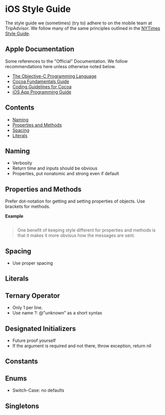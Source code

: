 iOS Style Guide
===============

The style guide we (sometimes) (try to) adhere to on the mobile team at TripAdvisor. We follow many of the same principles outlined in the 
[NYTimes Style Guide](https://github.com/NYTimes/objective-c-style-guide).

## Apple Documentation

Some references to the "Official" Documentation. We follow recommendations here unless otherwise noted below.

* [The Objective-C Programming Language](http://developer.apple.com/library/mac/#documentation/Cocoa/Conceptual/ObjectiveC/Introduction/introObjectiveC.html)
* [Cocoa Fundamentals Guide](https://developer.apple.com/library/mac/#documentation/Cocoa/Conceptual/CocoaFundamentals/Introduction/Introduction.html)
* [Coding Guidelines for Cocoa](https://developer.apple.com/library/mac/#documentation/Cocoa/Conceptual/CodingGuidelines/CodingGuidelines.html)
* [iOS App Programming Guide](http://developer.apple.com/library/ios/#documentation/iphone/conceptual/iphoneosprogrammingguide/Introduction/Introduction.html)

## Contents
* [Naming](#naming)
* [Properties and Methods](#properties-and-methods)
* [Spacing](#spacing)
* [Literals](#literals)


## Naming
- Verbosity
- Return time and inputs should be obvious
- Properties, put nonatomic and strong even if default


## Properties and Methods

Prefer dot-notation for getting and setting properties of objects. Use brackets for methods.

**Example**

```objc

```

> One benefit of keeping style different for properties and methods is that it makes it more obvious how the messages are sent.



## Spacing
- Use proper spacing



## Literals

## Ternary Operator
- Only 1 per line.
- Use name ?: @"unknown" as a short syntax

## Designated Initializers
- Future proof yourself
- If the argument is required and not there, throw exception, return nil

## Constants

## Enums
- Switch-Case: no defaults


## Singletons


